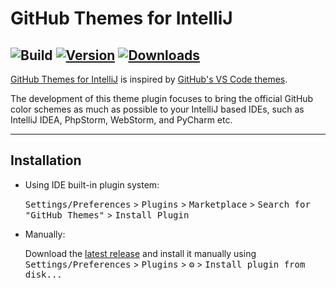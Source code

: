 # GitHub Themes for IntelliJ

![Build](https://github.com/iyashpal/intellij-github-themes/workflows/Build/badge.svg)
[![Version](https://img.shields.io/jetbrains/plugin/v/20810-github-themes.svg)](https://plugins.jetbrains.com/plugin/20810-github-themes)
[![Downloads](https://img.shields.io/jetbrains/plugin/d/20810-github-themes.svg)](https://plugins.jetbrains.com/plugin/20810-github-themes)
---

<!-- Plugin description -->

[GitHub Themes for IntelliJ](https://plugins.jetbrains.com/plugin/20810-github-themes) is inspired by [GitHub's VS Code themes](https://github.com/primer/github-vscode-theme).

The development of this theme plugin focuses to bring the official GitHub color schemes as much as possible to your IntelliJ based IDEs, such as IntelliJ IDEA, PhpStorm, WebStorm, and PyCharm etc.

<!-- Plugin description end -->

---

## Installation

- Using IDE built-in plugin system:

  <kbd>Settings/Preferences</kbd> > <kbd>Plugins</kbd> > <kbd>Marketplace</kbd> > <kbd>Search for "GitHub Themes"</kbd> >
  <kbd>Install Plugin</kbd>

- Manually:

  Download the [latest release](https://github.com/iyashpal/intellij-github-themes/releases/latest) and install it manually using
  <kbd>Settings/Preferences</kbd> > <kbd>Plugins</kbd> > <kbd>⚙️</kbd> > <kbd>Install plugin from disk...</kbd>
